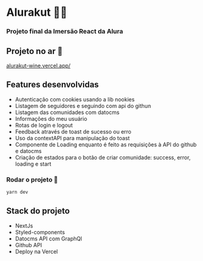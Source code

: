 # Alurakut 👨‍💻

### Projeto final da Imersão React da Alura

## Projeto no ar 🚀
[alurakut-wine.vercel.app/](alurakut-wine.vercel.app/)

## Features desenvolvidas
- Autenticação com cookies usando a lib nookies
- Listagem de seguidores e seguindo com api do githun
- Listagem das comunidades com datocms
- Informações do meu usuário
- Rotas de login e logout
- Feedback através de toast de sucesso ou erro
- Uso da contextAPI para manipulação do toast
- Componente de Loading enquanto é feito as requisições à API do github e datocms
- Criação de estados para o botão de criar comunidade: success, error, loading e start

### Rodar o projeto 🧾

```bash
yarn dev
```
## Stack do projeto
- NextJs
- Styled-components
- Datocms API com GraphQl
- Github API
- Deploy na Vercel
